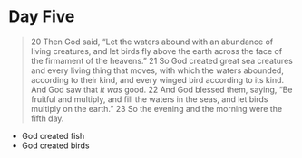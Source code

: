 # Day Five

>   20 Then God said, “Let the waters abound with an abundance of living creatures, and let birds fly above the earth across the face of the firmament of the heavens.” 21 So God created great sea creatures and every living thing that moves, with which the waters abounded, according to their kind, and every winged bird according to its kind. And God saw that *it was* good. 22 And God blessed them, saying, “Be fruitful and multiply, and fill the waters in the seas, and let birds multiply on the earth.” 23 So the evening and the morning were the fifth day.

-   God created fish
-   God created birds